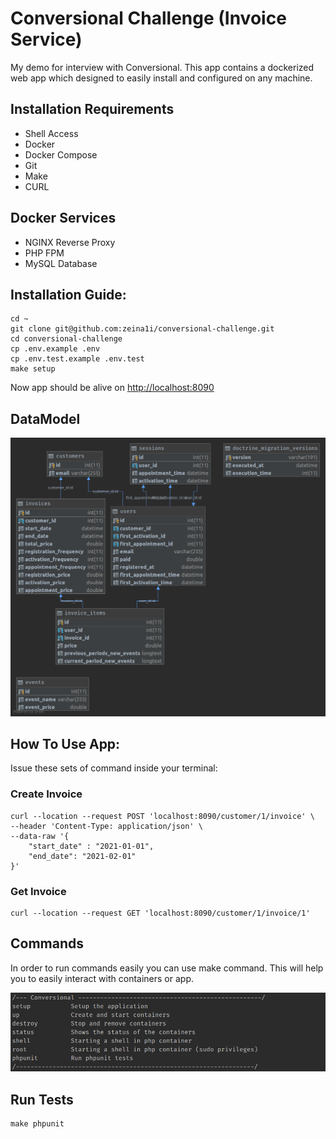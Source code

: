# Conversional Challenge (Invoice Service)

My demo for interview with Conversional. This app contains a dockerized web app which designed to easily install and configured on any machine.

## Installation Requirements
* Shell Access
* Docker
* Docker Compose
* Git
* Make
* CURL

## Docker Services
* NGINX Reverse Proxy
* PHP FPM
* MySQL Database

## Installation Guide:
```
cd ~
git clone git@github.com:zeina1i/conversional-challenge.git
cd conversional-challenge
cp .env.example .env
cp .env.test.example .env.test
make setup
```
Now app should be alive on [http://localhost:8090](http://localhost:8090)

## DataModel
<p align="center"><img src="./conversional-data-model.png"></p>

## How To Use App:
Issue these sets of command inside your terminal:
### Create Invoice
```
curl --location --request POST 'localhost:8090/customer/1/invoice' \
--header 'Content-Type: application/json' \
--data-raw '{
    "start_date" : "2021-01-01",
    "end_date": "2021-02-01"
}'
```

### Get Invoice
```
curl --location --request GET 'localhost:8090/customer/1/invoice/1'
```

## Commands
In order to run commands easily you can use make command. This will help you to easily interact with containers or app.
<p align="center"><img src="./commands-list.png"></p>

## Run Tests
```
make phpunit
```